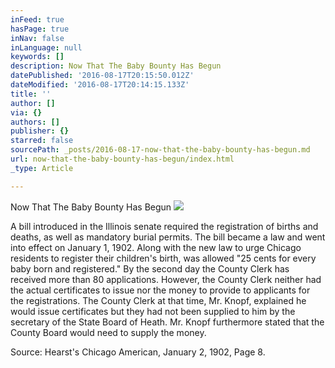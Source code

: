 ```yaml
---
inFeed: true
hasPage: true
inNav: false
inLanguage: null
keywords: []
description: Now That The Baby Bounty Has Begun
datePublished: '2016-08-17T20:15:50.012Z'
dateModified: '2016-08-17T20:14:15.133Z'
title: ''
author: []
via: {}
authors: []
publisher: {}
starred: false
sourcePath: _posts/2016-08-17-now-that-the-baby-bounty-has-begun.md
url: now-that-the-baby-bounty-has-begun/index.html
_type: Article

---
```

Now That The Baby Bounty Has Begun
![](https://the-grid-user-content.s3-us-west-2.amazonaws.com/c546fd9e-f187-495d-abd6-03350ba29b30.jpg)

A bill introduced in the Illinois senate required the registration of births and deaths, as well as mandatory burial permits. The bill became a law and went into effect on January 1, 1902\. Along with the new law to urge Chicago residents to register their children's birth, was allowed "25 cents for every baby born and registered." By the second day the County Clerk has received more than 80 applications. However, the County Clerk neither had the actual certificates to issue nor the money to provide to applicants for the registrations. The County Clerk at that time, Mr. Knopf, explained he would issue certificates but they had not been supplied to him by the secretary of the State Board of Heath. Mr. Knopf furthermore stated that the County Board would need to supply the money.

Source: Hearst's Chicago American, January 2, 1902, Page 8\.